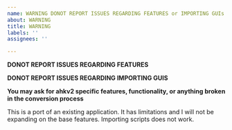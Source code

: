 ```yaml
---
name: WARNING DONOT REPORT ISSUES REGARDING FEATURES or IMPORTING GUIs
about: WARNING
title: WARNING
labels: ''
assignees: ''

---
```


**DONOT REPORT ISSUES REGARDING FEATURES**

**DONOT REPORT ISSUES REGARDING IMPORTING GUIS**

**You may ask for ahkv2 specific features, functionality, or anything broken in the conversion process**

This is a port of an existing application. It has limitations and I will not be expanding on the base features. Importing scripts does not work.
